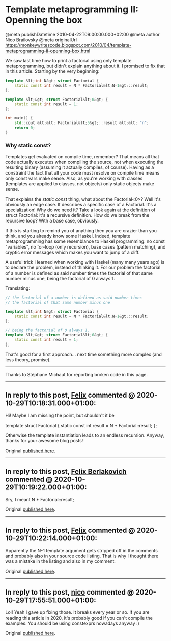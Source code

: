 # Template metaprogramming II: Openning the box

@meta publishDatetime 2010-04-22T09:00:00.000+02:00
@meta author Nico Brailovsky
@meta originalUrl https://monkeywritescode.blogspot.com/2010/04/template-metaprogramming-ii-openning-box.html

We saw last time how to print a factorial using only template metaprogramming, but didn't explain anything about it. I promised to fix that in this article. Starting by the very beginning:

```c++
template &lt;int N&gt; struct Factorial {
	static const int result = N * Factorial&lt;N-1&gt;::result;
};

template &lt;&gt; struct Factorial&lt;0&gt; {
	static const int result = 1;
};

int main() {
	std::cout &lt;&lt; Factorial&lt;5&gt;::result &lt;&lt; "n";
	return 0;
}
```

### Why static const?

Templates get evaluated on compile time, remember? That means all that code actually executes when compiling the source, not when executing the resulting binary (assuming it actually compiles, of course). Having as a constraint the fact that all your code must resolve on compile time means only const vars make sense. Also, as you're working with classes (templates are applied to classes, not objects) only static objects make sense.

That explains the *static const* thing, what about the Factorial<0>? Well it's obviously an edge case. It describes a specific case of a Factorial. It's a specialization! Why do we need it? Take a look again at the definition of struct Factorial: it's a recursive definition. How do we break from the recursive loop? With a base case, obviously.

If this is starting to remind you of anything then you are crazier than you think, and you already know some Haskel. Indeed, template metaprogramming has some resemblance to Haskel programming: no const "variables", no for-loop (only recursion), base cases (pattern matching), and cryptic error messages which makes you want to jump of a cliff.

A useful trick I learned when working with Haskel (many many years ago) is to declare the problem, instead of thinking it. For our problem the factorial of a number is defined as said number times the factorial of that same number minus one, being the factorial of 0 always 1.

Translating:

```c++
// the factorial of a number is defined as said number times
// the factorial of that same number minus one

template &lt;int N&gt; struct Factorial {
	static const int result = N * Factorial&lt;N-1&gt;::result;
};

// being the factorial of 0 always 1.
template &lt;&gt; struct Factorial&lt;0&gt; {
	static const int result = 1;
};
```

That's good for a first approach... next time something more complex (and less theory, promise).

---

Thanks to Stéphane Michaut for reporting broken code in this page.


---
## In reply to this post, [Felix]() commented @ 2020-10-29T10:18:31.000+01:00:

Hi!
Maybe I am missing the point, but shouldn't it be

template struct Factorial {
 static const int result = N \* Factorial::result;
};

Otherwise the template instantiation leads to an endless recursion.
Anyway, thanks for your awesome blog posts!

Original [published here](md_blog/2010/0422_TemplatemetaprogrammingIIOpenningthebox.md).

---
## In reply to this post, [Felix Berlakovich]() commented @ 2020-10-29T10:19:22.000+01:00:

Sry, I meant N \* Factorial::result;

Original [published here](md_blog/2010/0422_TemplatemetaprogrammingIIOpenningthebox.md).

---
## In reply to this post, [Felix]() commented @ 2020-10-29T10:22:14.000+01:00:

Apparently the N-1 template argument gets stripped off in the comments and probably also in your source code listing. That is why I thought there was a mistake in the listing and also in my comment.

Original [published here](md_blog/2010/0422_TemplatemetaprogrammingIIOpenningthebox.md).

---
## In reply to this post, [nico](md_blog/aboutme.md) commented @ 2020-10-29T17:55:51.000+01:00:

Lol! Yeah I gave up fixing those. It breaks every year or so. If you are reading this article in 2020, it's probably good if you can't compile the examples. You should be using constexprs nowadays anyway :)

Original [published here](md_blog/2010/0422_TemplatemetaprogrammingIIOpenningthebox.md).
